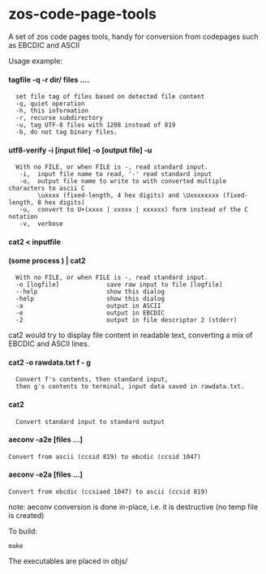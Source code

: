 # zos-code-page-tools
A set of zos code pages tools, handy for conversion from codepages such as EBCDIC and ASCII

Usage example:

#### tagfile -q -r dir/ files ....
      set file tag of files based on detected file content
      -q, quiet operation
      -h, this information
      -r, recurse subdirectory
      -u, tag UTF-8 files with 1208 instead of 819
      -b, do not tag binary files. 


#### utf8-verify -i [input file] -o [output file] -u 
      With no FILE, or when FILE is -, read standard input.
       -i,  input file name to read, '-' read standard input
       -o,  output file name to write to with converted multiple characters to ascii C
            \uxxxx (fixed-length, 4 hex digits) and \Uxxxxxxxx (fixed-length, 8 hex digits)
       -u,  convert to U+(xxxx | xxxxx | xxxxxx) form instead of the C notation
       -v,  verbose
 
#### cat2 < inputfile
#### (some process ) | cat2
      With no FILE, or when FILE is -, read standard input.
      -o [logfile]             save raw input to file [logfile]
      --help                   show this dialog
      -help                    show this dialog
      -a                       output in ASCII
      -e                       output in EBCDIC
      -2                       output in file descriptor 2 (stderr)
      
cat2 would try to display file content in readable text, converting a mix of EBCDIC and ASCII lines.
     
#### cat2 -o rawdata.txt f - g
      Convert f's contents, then standard input,
      then g's contents to terminal, input data saved in rawdata.txt.
####  cat2
      Convert standard input to standard output

#### aeconv -a2e [files ...]
    Convert from ascii (ccsid 819) to ebcdic (ccsid 1047)
#### aeconv -e2a [files ...]
    Convert from ebcdic (ccsiaed 1047) to ascii (ccsid 819)

note: aeconv conversion is done in-place, i.e. it is destructive (no temp file is created)



To build:
```
make
```

The executables are placed in objs/ 

     
